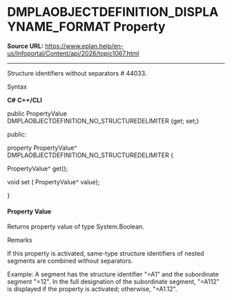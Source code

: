 # DMPLAOBJECTDEFINITION_DISPLAYNAME_FORMAT Property

**Source URL:** https://www.eplan.help/en-us/Infoportal/Content/api/2026/topic1067.html

---

Structure identifiers without separators # 44033.

Syntax

**C#**
**C++/CLI**


public PropertyValue DMPLAOBJECTDEFINITION_NO_STRUCTUREDELIMITER {get; set;}

public:

property PropertyValue^ DMPLAOBJECTDEFINITION_NO_STRUCTUREDELIMITER {

   PropertyValue^ get();

   void set (    PropertyValue^ value);

}


#### Property Value

Returns property value of type System.Boolean.

Remarks

If this property is activated, same-type structure identifiers of nested segments are combined without separators.

Example: A segment has the structure identifier "=A1" and the subordinate segment "=12". In the full designation of the subordinate segment, "=A112" is displayed if the property is activated; otherwise, "=A1.12".
